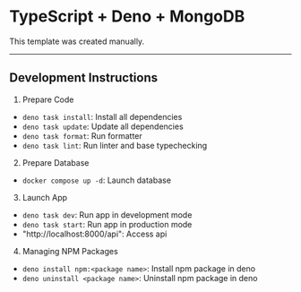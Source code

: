 # TypeScript + Deno + MongoDB

This template was created manually.

---

## Development Instructions

1. Prepare Code

- `deno task install`: Install all dependencies
- `deno task update`: Update all dependencies
- `deno task format`: Run formatter
- `deno task lint`: Run linter and base typechecking

2. Prepare Database

- `docker compose up -d`: Launch database

3. Launch App

- `deno task dev`: Run app in development mode
- `deno task start`: Run app in production mode
- "http://localhost:8000/api": Access api

4. Managing NPM Packages

- `deno install npm:<package name>`: Install npm package in deno
- `deno uninstall <package name>`: Uninstall npm package in deno
